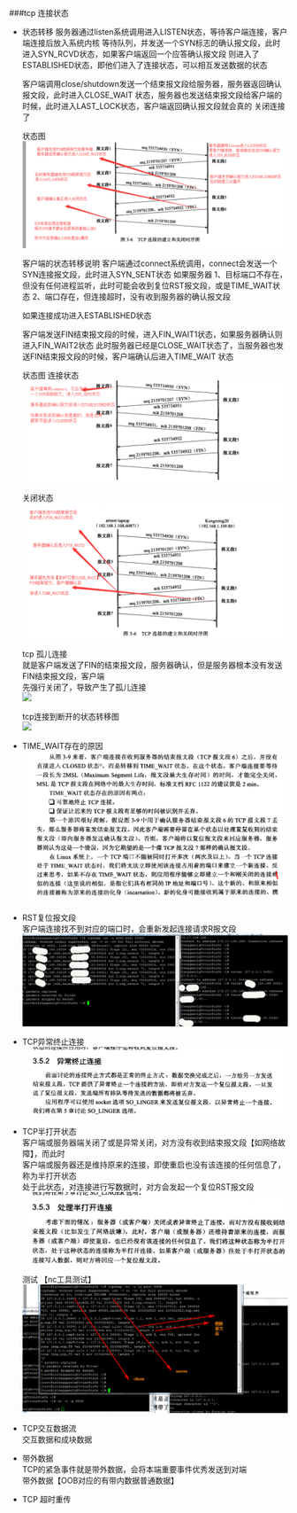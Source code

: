 ###tcp 连接状态
- 状态转移
    服务器通过listen系统调用进入LISTEN状态，等待客户端连接，客户端连接后放入系统内核
    等待队列，并发送一个SYN标志的确认报文段，此时进入SYN_RCVD状态，如果客户端返回一个应答确认报文段
    则进入了ESTABLISHED状态，即他们进入了连接状态，可以相互发送数据的状态

    客户端调用close/shutdown发送一个结束报文段给服务器，服务器返回确认报文段，此时进入CLOSE_WAIT
    状态，服务器也发送结束报文段给客户端的时候，此时进入LAST_LOCK状态，客户端返回确认报文段就会真的
    关闭连接了

    状态图
    ![status](tcp_status.png)


    客户端的状态转移说明
    客户端通过connect系统调用，connect会发送一个SYN连接报文段，此时进入SYN_SENT状态
    如果服务器
    1、目标端口不存在，但没有任何进程监听，此时可能会收到复位RST报文段，或是TIME_WAIT状态
    2、端口存在，但连接超时，没有收到服务器的确认报文段

    如果连接成功进入ESTABLISHED状态

    客户端发送FIN结束报文段的时候，进入FIN_WAIT1状态，如果服务器确认则进入FIN_WAIT2状态
    此时服务器已经是CLOSE_WAIT状态了，当服务器也发送FIN结束报文段的时候，客户端确认后进入TIME_WAIT
    状态

    状态图
    连接状态
    ![](tcp_client_connect.png)

    关闭状态
    ![](tcp_client_close.png)  
    
    tcp 孤儿连接  
    就是客户端发送了FIN的结束报文段，服务器确认，但是服务器根本没有发送FIN结束报文段，客户端  
    先强行关闭了，导致产生了孤儿连接   
    ![](tcp_close2.png)  
    
    tcp连接到断开的状态转移图  
    ![](tcp_connect_close_status.png)  
    
- TIME_WAIT存在的原因   
    ![time_wait](time_wait.png)  
    
- RST复位报文段    
  客户端连接找不到对应的端口时，会重新发起连接请求R报文段    
  ![](tcp_rst.png)
  
- TCP异常终止连接  
    ![](tcp_exception_close.png)    
    
- TCP半打开状态  
    客户端或服务器端关闭了或是异常关闭，对方没有收到结束报文段【如网络故障】，而此时  
    客户端或服务器还是维持原来的连接，即使重启也没有该连接的任何信息了，称为半打开状态  
    处于此状态，对连接进行写数据时，对方会发起一个复位RST报文段  
    ![](tcp_open1.png)  
    
    测试  【nc工具测试】  
    ![nctest](tcp_client_sever.png)  
    
- TCP交互数据流   
    交互数据和成块数据    
      
- 带外数据    
    TCP的紧急事件就是带外数据，会将本端重要事件优秀发送到对端   
    带外数据【OOB对应的有带内数据普通数据】    
    
- TCP 超时重传   

